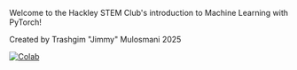 Welcome to the Hackley STEM Club's introduction to Machine Learning with PyTorch!

Created by Trashgim "Jimmy" Mulosmani 2025

[![Colab](https://colab.research.google.com/assets/colab-badge.svg)](https://colab.research.google.com/github/Hackley-STEM-Club/PyTorchTutorial/blob/main/PyTorchTutorial.ipynb)
